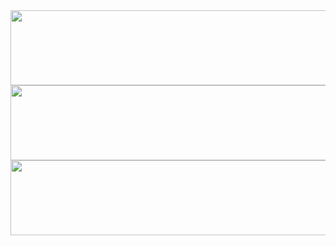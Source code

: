 <a href="https://github.com/devxb/gitanimals">
  <img
    src="https://render.gitanimals.org/lines/al1kite?pet-id=634257986693983637"
    width="600"
    height="120"
  />
</a>
  

<a href="https://github.com/devxb/gitanimals">
  <img
    src="https://render.gitanimals.org/lines/al1kite?pet-id=634257849544425667"
    width="600"
    height="120"
  />
</a>


<a href="https://github.com/devxb/gitanimals">
  <img
    src="https://render.gitanimals.org/lines/al1kite?pet-id=634257632069771240"
    width="600"
    height="120"
  />
</a>
  
